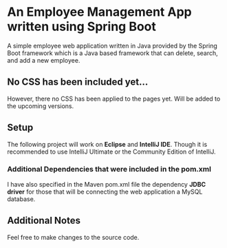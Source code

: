# An Employee Management App written using Spring Boot
A simple employee web application written in Java provided by the Spring Boot framework which is a Java based framework that can delete, search, and add a new employee. 

## No CSS has been included yet...
However, there no CSS has been applied to the pages yet. Will be added to the upcoming versions.

## Setup
The following project will work on **Eclipse** and **IntelliJ IDE**.
Though it is recommended to use IntelliJ Ultimate or the Community Edition of IntelliJ.

### Additional Dependencies that were included in the pom.xml
I have also specified in the Maven pom.xml file the dependency **JDBC driver** for those that will be connecting the web application a MySQL database.

## Additional Notes
Feel free to make changes to the source code.
